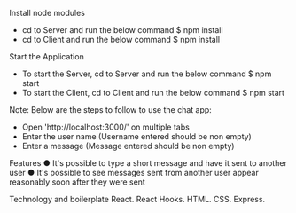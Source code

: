Install node modules
- cd to Server and run the below command
    $ npm install
- cd to Client and run the below command
    $ npm install    

Start the Application
- To start the Server, cd to Server and run the below command
    $ npm start
- To start the Client, cd to Client and run the below command
    $ npm start 
    
Note: Below are the steps to follow to use the chat app:
- Open 'http://localhost:3000/' on multiple tabs
- Enter the user name (Username entered should be non empty)
- Enter a message (Message entered should be non empty)   

Features
● It's possible to type a short message and have it sent to another user
● It's possible to see messages sent from another user appear reasonably soon after they
were sent

Technology and boilerplate
React.
React Hooks.
HTML.
CSS.
Express.
